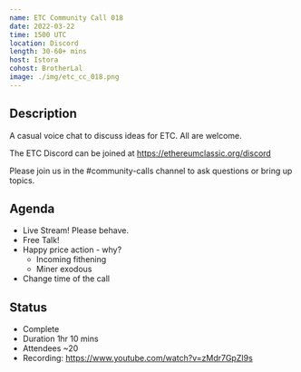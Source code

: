 ```yaml
---
name: ETC Community Call 018
date: 2022-03-22
time: 1500 UTC
location: Discord
length: 30-60+ mins
host: Istora
cohost: BrotherLal
image: ./img/etc_cc_018.png
---
```


## Description

A casual voice chat to discuss ideas for ETC. All are welcome.

The ETC Discord can be joined at https://ethereumclassic.org/discord

Please join us in the #community-calls channel to ask questions or bring up topics.

## Agenda

- Live Stream! Please behave.
- Free Talk!
- Happy price action - why?
  - Incoming fithening
  - Miner exodous
- Change time of the call

## Status

- Complete
- Duration 1hr 10 mins
- Attendees ~20
- Recording: https://www.youtube.com/watch?v=zMdr7GpZI9s
